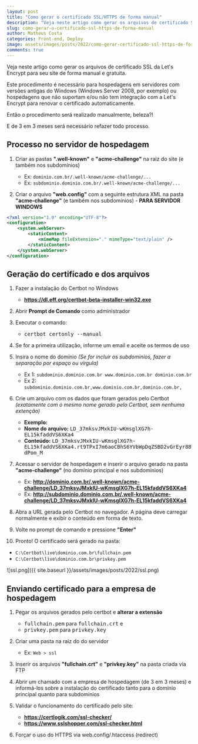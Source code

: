```yaml
---
layout: post
title: "Como gerar o certificado SSL/HTTPS de forma manual"
description: "Veja neste artigo como gerar os arquivos de certificado SSL da Let's Encrypt para seu site de forma manual e gratuita."
slug: como-gerar-o-certificado-ssl-https-de-forma-manual
author: Matheus Costa
categories: Front-end, Deploy
image: assets/images/posts/2022/como-gerar-certificado-ssl-https-de-forma-manual.jpg
comments: true
---
```


Veja neste artigo como gerar os arquivos de certificado SSL da Let's Encrypt para seu site de forma manual e gratuita.

Este procedimento é necessário para hospedagens em servidores com versões antigas do Windows (Windows Server 2008, por exemplo) ou hospedagens que não suportam e/ou não tem integração com a Let's Encrypt para renovar o certificado automaticamente.

Então o procedimento será realizado manualmente, beleza?!

E de 3 em 3 meses será necessário refazer todo processo.

## Processo no servidor de hospedagem

1. Criar as pastas **".well-known"** e **"acme-challenge"** na raiz do site (e também nos subdomínios)

   - Ex: `dominio.com.br/.well-known/acme-challenge/...`
   - Ex: `subdominio.dominio.com.br/.well-known/acme-challenge/...`

2. Criar o arquivo **"web.config"** com a seguinte estrutura XML na pasta **"acme-challenge"** (e também nos subdomínios) - **PARA SERVIDOR WINDOWS**

```xml
<?xml version="1.0" encoding="UTF-8"?>
<configuration>
    <system.webServer>
        <staticContent>
            <mimeMap fileExtension="." mimeType="text/plain" />
        </staticContent>
    </system.webServer>
</configuration>
```

## Geração do certificado e dos arquivos

1. Fazer a instalação do Certbot no Windows

   - **<a href="https://dl.eff.org/certbot-beta-installer-win32.exe" rel="noopener noreferrer">https://dl.eff.org/certbot-beta-installer-win32.exe</a>**

2. Abrir **Prompt de Comando** como administrador

3. Executar o comando:

   - <kbd>certbot certonly --manual</kbd>

4. Se for a primeira utilização, informe um email e aceite os termos de uso

5. Insira o nome do domínio _(Se for incluir os subdominios, fazer a separação por espaço ou vírgula)_

   - Ex 1: `subdominio.dominio.com.br www.dominio.com.br dominio.com.br`
   - Ex 2: `subdominio.dominio.com.br,www.dominio.com.br,dominio.com.br,`

6. Crie um arquivo com os dados que foram gerados pelo Certbot _(exatamente com o mesmo nome gerado pelo Certbot, sem nenhuma extenção)_

   - **Exemplo:**
   - **Nome do arquivo:** <kbd>LD_37mksvJMxkIU-wKmsglXG7h-EL15kfaddVS6XKa4</kbd>
   - **Conteúdo:** <kbd>LD_37mksvJMxkIU-wKmsglXG7h-EL15kfaddVS6XKa4.rt9TPxI7m6aoCBhS6YVbWpDqZSBD2vGrEyr88dPom_M</kbd>

7. Acessar o servidor de hospedagem e inserir o arquivo gerado na pasta **"acme-challenge"** (no domínio principal e nos subdominios)

   - Ex: **http://dominio.com.br/.well-known/acme-challenge/LD_37mksvJMxkIU-wKmsglXG7h-EL15kfaddVS6XKa4**
   - Ex: **http://subdominio.dominio.com.br/.well-known/acme-challenge/LD_37mksvJMxkIU-wKmsglXG7h-EL15kfaddVS6XKa4**

8. Abra a URL gerada pelo Certbot no navegador. A página deve carregar normalmente e exibir o conteúdo em forma de texto.

9. Volte no prompt de comando e pressione **"Enter"**

10. Pronto! O certificado será gerado na pasta:

- `C:\Certbot\live\dominio.com.br\fullchain.pem`
- `C:\Certbot\live\dominio.com.br\privkey.pem`

![ssl.png]({{ site.baseurl }}/assets/images/posts/2022/ssl.png)

## Enviando certificado para a empresa de hospedagem

1. Pegar os arquivos gerados pelo certbot e **alterar a extensão**

   - <kbd>fullchain.pem</kbd> para <kbd>fullchain.crt</kbd> e
   - <kbd>privkey.pem</kbd> para <kbd>privkey.key</kbd>

2. Criar uma pasta na raiz do do servidor

   - Ex: `Web > ssl`

3. Inserir os arquivos **"fullchain.crt"** e **"privkey.key"** na pasta criada via FTP

4. Abrir um chamado com a empresa de hospedagem (de 3 em 3 meses) e informá-los sobre a instalação do certificado tanto para o domínio principal quanto para subdomínios

5. Validar o funcionamento do certificado pelo site:

   - **<a href="https://certlogik.com/ssl-checker/" rel="noopener noreferrer">https://certlogik.com/ssl-checker/</a>**
   - **<a href="https://www.sslshopper.com/ssl-checker.html" rel="noopener noreferrer">https://www.sslshopper.com/ssl-checker.html</a>**

6. Forçar o uso do HTTPS via web.config/.htaccess (redirect)
